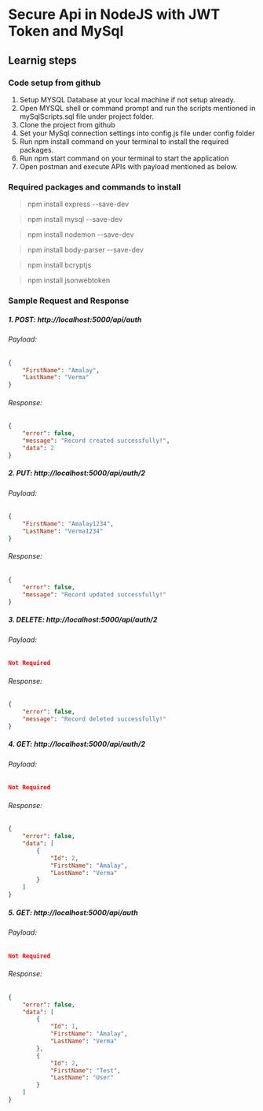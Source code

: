 # Secure Api in NodeJS with JWT Token and MySql

## Learnig steps


### Code setup from github

1. Setup MYSQL Database at your local machine if not setup already.
2. Open MYSQL shell or command prompt and run the scripts mentioned in mySqlScripts.sql file under project folder.
3. Clone the project from github
4. Set your MySql connection settings into config.js file under config folder
5. Run npm install command on your terminal to install the required packages.
6. Run npm start command on your terminal to start the application
7. Open postman and execute APIs with payload mentioned as below. 


### Required packages and commands to install
> npm install express --save-dev

> npm install mysql --save-dev

> npm install nodemon --save-dev

> npm install body-parser --save-dev

> npm install bcryptjs

> npm install jsonwebtoken

### Sample Request and Response
##### 1. POST: http://localhost:5000/api/auth
###### Payload:
```json
{    
    "FirstName": "Amalay",
    "LastName": "Verma"    
}
```

###### Response:
```json
{
    "error": false,
    "message": "Record created successfully!",
    "data": 2
}
```

##### 2. PUT: http://localhost:5000/api/auth/2
###### Payload:
```json
{    
    "FirstName": "Amalay1234",
    "LastName": "Verma1234"    
}
```

###### Response:
```json
{
    "error": false,
    "message": "Record updated successfully!"
}
```

##### 3. DELETE: http://localhost:5000/api/auth/2
###### Payload:
```json
Not Required
```

###### Response:
```json
{
    "error": false,
    "message": "Record deleted successfully!"
}
```

##### 4. GET: http://localhost:5000/api/auth/2
###### Payload:
```json
Not Required
```

###### Response:
```json
{
    "error": false,
    "data": [
        {
            "Id": 2,
            "FirstName": "Amalay",
            "LastName": "Verma"
        }
    ]
}
```

##### 5. GET: http://localhost:5000/api/auth
###### Payload:
```json
Not Required
```

###### Response:
```json
{
    "error": false,
    "data": [
        {
            "Id": 1,
            "FirstName": "Amalay",
            "LastName": "Verma"
        },
        {
            "Id": 2,
            "FirstName": "Test",
            "LastName": "User"
        }
    ]
}
```
